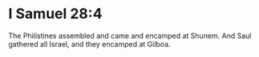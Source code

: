 # I Samuel 28:4

The Philistines assembled and came and encamped at Shunem. And Saul gathered all Israel, and they encamped at Gilboa.
